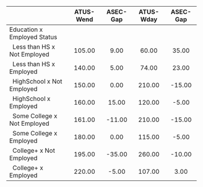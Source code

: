 
|                      |    ATUS-Wend |     ASEC-Gap |    ATUS-Wday |     ASEC-Gap |
| -------------------- | :----------: | :----------: | :----------: | :----------: |
| Education x Employed Status |              |              |              |              |
| &nbsp;&nbsp;Less than HS x Not Employed |       105.00 |         9.00 |        60.00 |        35.00 |
| &nbsp;&nbsp;Less than HS x Employed |       140.00 |         5.00 |        74.00 |        23.00 |
| &nbsp;&nbsp;HighSchool x Not Employed |       150.00 |         0.00 |       210.00 |       -15.00 |
| &nbsp;&nbsp;HighSchool x Employed |       160.00 |        15.00 |       120.00 |        -5.00 |
| &nbsp;&nbsp;Some College x Not Employed |       161.00 |       -11.00 |       210.00 |       -15.00 |
| &nbsp;&nbsp;Some College x Employed |       180.00 |         0.00 |       115.00 |        -5.00 |
| &nbsp;&nbsp;College+ x Not Employed |       195.00 |       -35.00 |       260.00 |       -10.00 |
| &nbsp;&nbsp;College+ x Employed |       220.00 |        -5.00 |       107.00 |         3.00 |

